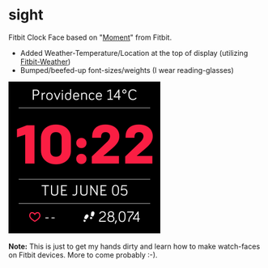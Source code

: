# sight
Fitbit Clock Face based on "<a href="https://github.com/Fitbit/sdk-moment">Moment</a>" from Fitbit.

- Added Weather-Temperature/Location at the top of display (utilizing <a href="https://github.com/gregoiresage/fitbit-weather">Fitbit-Weather</a>)
- Bumped/beefed-up font-sizes/weights (I wear reading-glasses)

![Alt text](https://raw.githubusercontent.com/cbuijs/sight/master/screenshots/Sight-screenshot.png "ScreenShot")

<b>Note:</b> This is just to get my hands dirty and learn how to make watch-faces on Fitbit devices. More to come probably :-).
